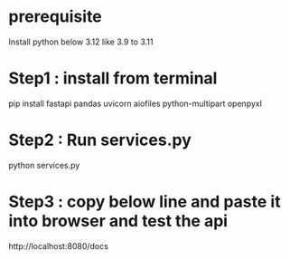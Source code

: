# prerequisite 
Install python below 3.12 like 3.9 to 3.11


# Step1 : install from terminal
pip install fastapi pandas uvicorn aiofiles python-multipart openpyxl
# Step2 : Run services.py
python services.py
# Step3 : copy below line and paste it into browser and test the api
http://localhost:8080/docs